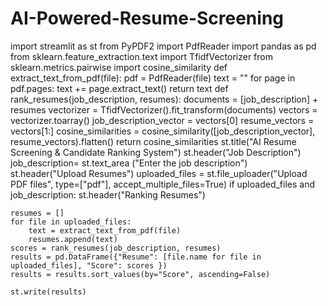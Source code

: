 # AI-Powered-Resume-Screening
import streamlit as st
from PyPDF2 import PdfReader 
import pandas as pd
from sklearn.feature_extraction.text import TfidfVectorizer
from sklearn.metrics.pairwise import cosine_similarity
def extract_text_from_pdf(file):
    pdf = PdfReader(file)
    text = ""
    for page in pdf.pages:
        text += page.extract_text()
    return text 
def rank_resumes(job_description, resumes):
    documents = [job_description] + resumes
    vectorizer = TfidfVectorizer().fit_transform(documents)
    vectors = vectorizer.toarray()
    job_description_vector = vectors[0]
    resume_vectors = vectors[1:]
    cosine_similarities = cosine_similarity([job_description_vector], resume_vectors).flatten()
    return cosine_similarities
st.title("AI Resume Screening & Candidate Ranking System")
st.header("Job Description")
job_description= st.text_area ("Enter the job description")
st.header("Upload Resumes")
uploaded_files = st.file_uploader("Upload PDF files", type=["pdf"], accept_multiple_files=True)
if uploaded_files and job_description:
    st.header("Ranking Resumes")

    resumes = []
    for file in uploaded_files:
        text = extract_text_from_pdf(file)
        resumes.append(text)
    scores = rank_resumes(job_description, resumes)
    results = pd.DataFrame({"Resume": [file.name for file in uploaded_files], "Score": scores })
    results = results.sort_values(by="Score", ascending=False)

    st.write(results)
